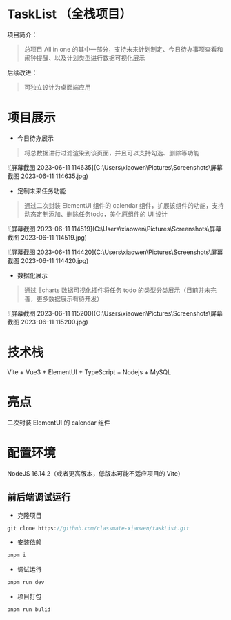 # TaskList （全栈项目）
项目简介：

> 总项目 All in one 的其中一部分，支持未来计划制定、今日待办事项查看和闹钟提醒、以及计划类型进行数据可视化展示

后续改进：

> 可独立设计为桌面端应用

# 项目展示

- 今日待办展示

> 将总数据进行过滤渲染到该页面，并且可以支持勾选、删除等功能

![屏幕截图 2023-06-11 114635](C:\Users\xiaowen\Pictures\Screenshots\屏幕截图 2023-06-11 114635.jpg)

- 定制未来任务功能

> 通过二次封装 ElementUI 组件的 calendar 组件，扩展该组件的功能，支持动态定制添加、删除任务todo，美化原组件的 UI 设计

![屏幕截图 2023-06-11 114519](C:\Users\xiaowen\Pictures\Screenshots\屏幕截图 2023-06-11 114519.jpg)

![屏幕截图 2023-06-11 114420](C:\Users\xiaowen\Pictures\Screenshots\屏幕截图 2023-06-11 114420.jpg)

- 数据化展示

> 通过 Echarts 数据可视化插件将任务 todo 的类型分类展示（目前并未完善，更多数据展示有待开发）

![屏幕截图 2023-06-11 115200](C:\Users\xiaowen\Pictures\Screenshots\屏幕截图 2023-06-11 115200.jpg)

# 技术栈
Vite + Vue3 + ElementUI + TypeScript  + Nodejs + MySQL

# 亮点

二次封装 ElementUI 的 calendar 组件

# 配置环境

NodeJS 16.14.2（或者更高版本，低版本可能不适应项目的 Vite）

## 前后端调试运行

- 克隆项目

```js
git clone https://github.com/classmate-xiaowen/taskList.git
```

- 安装依赖

```js
pnpm i
```

- 调试运行

```js
pnpm run dev
```

- 项目打包

```js
pnpm run bulid
```





